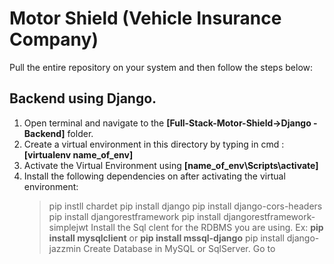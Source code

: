 # Motor Shield (Vehicle Insurance Company)
Pull the entire repository on your system and then follow the steps below:
## Backend using Django.
1. Open terminal and navigate to the **[Full-Stack-Motor-Shield->Django - Backend]** folder.
2. Create a virtual environment in this directory by typing in cmd : **[virtualenv name_of_env]**
3. Activate the Virtual Environment using **[name_of_env\Scripts\activate]**
4. Install the following dependencies on after activating the virtual environment:
   > pip instll chardet
   > pip install django
   > pip install django-cors-headers
   > pip install djangorestframework
   > pip install djangorestframework-simplejwt
   > Install the Sql clent for the RDBMS you are using. Ex: **pip install mysqlclient** or **pip install mssql-django**
   > pip install django-jazzmin
Create Database in MySQL or SqlServer. Go to 
